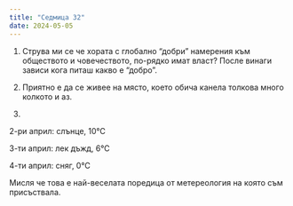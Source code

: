 ```yaml
---
title: "Седмица 32"
date: 2024-05-05
---
```

1. Струва ми се че хората с глобално “добри” намерения към обществото и човечеството, по-рядко имат власт? После винаги зависи кога питаш какво е “добро”.

2. Приятно е да се живее на място, което обича канела толкова много колкото и аз.

3.
2-ри април: слънце, 10℃
  
3-ти април: лек дъжд, 6℃

4-ти април: сняг, 0℃

Мисля че това е най-веселата поредица от метереология на която съм присъствала.
